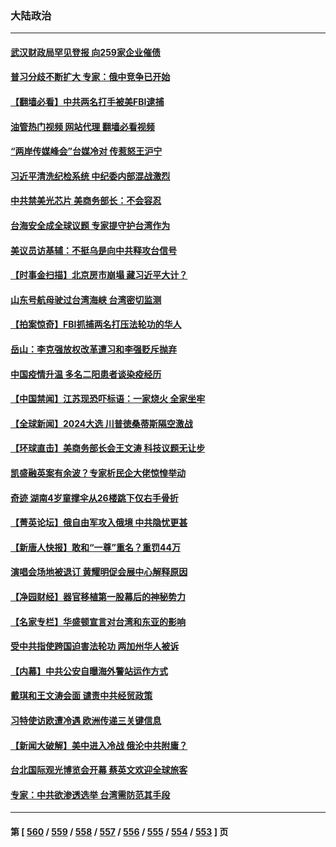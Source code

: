 ### 大陆政治
---
#### [武汉财政局罕见登报 向259家企业催债](../../pages/ncid277/n14005218.md?05281645) 
#### [普习分歧不断扩大 专家：俄中竞争已开始](../../pages/ncid277/n14005128.md?05281645) 
#### [【翻墙必看】中共两名打手被美FBI逮捕](../../pages/ncid277/n14005161.md?05281645) 
#### [油管热门视频 网站代理 翻墙必看视频](http://138.2.39.72:81/youtube.html?epic-marker?05281645)
#### [“两岸传媒峰会”台媒冷对 传惹怒王沪宁](../../pages/ncid277/n14005163.md?05281645) 
#### [习近平清洗纪检系统 中纪委内部混战激烈](../../pages/ncid277/n14005124.md?05281645) 
#### [中共禁美光芯片 美商务部长：不会容忍](../../pages/ncid277/n14005101.md?05281645) 
#### [台海安全成全球议题 专家提守护台湾作为](../../pages/ncid277/n14005045.md?05281645) 
#### [美议员访基辅：不挺乌是向中共释攻台信号](../../pages/ncid277/n14005081.md?05281645) 
#### [【时事金扫描】北京房市崩塌 藏习近平大计？](../../pages/ncid277/n14005071.md?05281645) 
#### [山东号航母驶过台湾海峡 台湾密切监测](../../pages/ncid277/n14005068.md?05281645) 
#### [【拍案惊奇】FBI抓捕两名打压法轮功的华人](../../pages/ncid277/n14005056.md?05281645) 
#### [岳山：李克强放权改革遭习和李强贬斥抛弃](../../pages/ncid277/n14004847.md?05281645) 
#### [中国疫情升温 多名二阳患者谈染疫经历](../../pages/ncid277/n14004993.md?05281645) 
#### [【中国禁闻】江苏现恐吓标语：一家烧火 全家坐牢](../../pages/ncid277/n14004740.md?05281645) 
#### [【全球新闻】2024大选 川普徳桑蒂斯隔空激战](../../pages/ncid277/n14004978.md?05281645) 
#### [【环球直击】美商务部长会王文涛 科技议题无让步](../../pages/ncid277/n14004753.md?05281645) 
#### [凯盛融英案有余波？专家析民企大佬惊惶举动](../../pages/ncid277/n14004234.md?05281645) 
#### [奇迹 湖南4岁童撑伞从26楼跳下仅右手骨折](../../pages/ncid277/n14004956.md?05281645) 
#### [【菁英论坛】俄自由军攻入俄境 中共隐忧更甚](../../pages/ncid277/n14004760.md?05281645) 
#### [【新唐人快报】敢和“一尊”重名？重罚44万](../../pages/ncid277/n14004794.md?05281645) 
#### [演唱会场地被退订 黄耀明促会展中心解释原因](../../pages/ncid277/n14004774.md?05281645) 
#### [【净园财经】器官移植第一股幕后的神秘势力](../../pages/ncid277/n14004702.md?05281645) 
#### [【名家专栏】华盛顿宣言对台湾和东亚的影响](../../pages/ncid277/n14003915.md?05281645) 
#### [受中共指使跨国迫害法轮功 两加州华人被诉](../../pages/ncid277/n14004778.md?05281645) 
#### [【内幕】中共公安自曝海外警站运作方式](../../pages/ncid277/n14003947.md?05281645) 
#### [戴琪和王文涛会面 谴责中共经贸政策](../../pages/ncid277/n14004729.md?05281645) 
#### [习特使访欧遭冷遇 欧洲传递三关键信息](../../pages/ncid277/n14004671.md?05281645) 
#### [【新闻大破解】美中进入冷战 俄沦中共附庸？](../../pages/ncid277/n14004698.md?05281645) 
#### [台北国际观光博览会开幕 蔡英文欢迎全球旅客](../../pages/ncid277/n14004680.md?05281645) 
#### [专家：中共欲渗透选举 台湾需防范其手段](../../pages/ncid277/n14004255.md?05281645) 

---
#### 第 [ [560](./560.md?05281645) / [559](./559.md?05281645) / [558](./558.md?05281645) / [557](./557.md?05281645) / [556](./556.md?05281645) / [555](./555.md?05281645) / [554](./554.md?05281645) / [553](./553.md?05281645) ] 页
